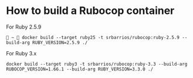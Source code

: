 # How to build a Rubocop container

For Ruby 2.5.9
```
 ~  docker build --target ruby25 -t srbarrios/rubocop:ruby-2.5.9 --build-arg RUBY_VERSION=2.5.9 ./
```

For Ruby 3.x
```
docker build --target ruby3 -t srbarrios/rubocop:ruby-3.3 --build-arg RUBOCOP_VERSION=1.66.1 --build-arg RUBY_VERSION=3.3.0 ./
```
